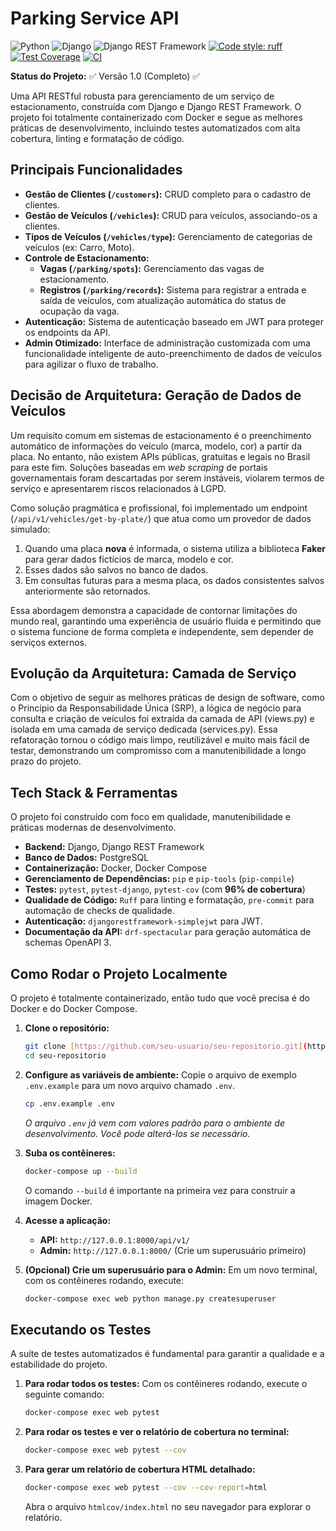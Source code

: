 # Parking Service API

![Python](https://img.shields.io/badge/Python-3.12-blue.svg)
![Django](https://img.shields.io/badge/Django-5.2-darkgreen.svg)
![Django REST Framework](https://img.shields.io/badge/DRF-3.16-red.svg)
[![Code style: ruff](https://img.shields.io/endpoint?url=https://raw.githubusercontent.com/astral-sh/ruff/main/assets/badge/v2.json)](https://github.com/astral-sh/ruff)
[![Test Coverage](https://img.shields.io/badge/Coverage-96%25-brightgreen.svg)](https://github.com/actions)
[![CI](https://github.com/CFBruna/parking_service/actions/workflows/ci.yml/badge.svg?branch=master)](https://github.com/CFBruna/parking_service/actions)

**Status do Projeto:** ✅ Versão 1.0 (Completo) ✅

Uma API RESTful robusta para gerenciamento de um serviço de estacionamento, construída com Django e Django REST Framework. O projeto foi totalmente containerizado com Docker e segue as melhores práticas de desenvolvimento, incluindo testes automatizados com alta cobertura, linting e formatação de código.

## Principais Funcionalidades

* **Gestão de Clientes (`/customers`):** CRUD completo para o cadastro de clientes.
* **Gestão de Veículos (`/vehicles`):** CRUD para veículos, associando-os a clientes.
* **Tipos de Veículos (`/vehicles/type`):** Gerenciamento de categorias de veículos (ex: Carro, Moto).
* **Controle de Estacionamento:**
    * **Vagas (`/parking/spots`):** Gerenciamento das vagas de estacionamento.
    * **Registros (`/parking/records`):** Sistema para registrar a entrada e saída de veículos, com atualização automática do status de ocupação da vaga.
* **Autenticação:** Sistema de autenticação baseado em JWT para proteger os endpoints da API.
* **Admin Otimizado:** Interface de administração customizada com uma funcionalidade inteligente de auto-preenchimento de dados de veículos para agilizar o fluxo de trabalho.

## Decisão de Arquitetura: Geração de Dados de Veículos

Um requisito comum em sistemas de estacionamento é o preenchimento automático de informações do veículo (marca, modelo, cor) a partir da placa. No entanto, não existem APIs públicas, gratuitas e legais no Brasil para este fim. Soluções baseadas em *web scraping* de portais governamentais foram descartadas por serem instáveis, violarem termos de serviço e apresentarem riscos relacionados à LGPD.

Como solução pragmática e profissional, foi implementado um endpoint (`/api/v1/vehicles/get-by-plate/`) que atua como um provedor de dados simulado:

1.  Quando uma placa **nova** é informada, o sistema utiliza a biblioteca **Faker** para gerar dados fictícios de marca, modelo e cor.
2.  Esses dados são salvos no banco de dados.
3.  Em consultas futuras para a mesma placa, os dados consistentes salvos anteriormente são retornados.

Essa abordagem demonstra a capacidade de contornar limitações do mundo real, garantindo uma experiência de usuário fluida e permitindo que o sistema funcione de forma completa e independente, sem depender de serviços externos.

## Evolução da Arquitetura: Camada de Serviço

Com o objetivo de seguir as melhores práticas de design de software, como o Princípio da Responsabilidade Única (SRP), a lógica de negócio para consulta e criação de veículos foi extraída da camada de API (views.py) e isolada em uma camada de serviço dedicada (services.py). Essa refatoração tornou o código mais limpo, reutilizável e muito mais fácil de testar, demonstrando um compromisso com a manutenibilidade a longo prazo do projeto.

## Tech Stack & Ferramentas

O projeto foi construído com foco em qualidade, manutenibilidade e práticas modernas de desenvolvimento.

* **Backend:** Django, Django REST Framework
* **Banco de Dados:** PostgreSQL
* **Containerização:** Docker, Docker Compose
* **Gerenciamento de Dependências:** `pip` e `pip-tools` (`pip-compile`)
* **Testes:** `pytest`, `pytest-django`, `pytest-cov` (com **96% de cobertura**)
* **Qualidade de Código:** `Ruff` para linting e formatação, `pre-commit` para automação de checks de qualidade.
* **Autenticação:** `djangorestframework-simplejwt` para JWT.
* **Documentação da API:** `drf-spectacular` para geração automática de schemas OpenAPI 3.

## Como Rodar o Projeto Localmente

O projeto é totalmente containerizado, então tudo que você precisa é do Docker e do Docker Compose.

1.  **Clone o repositório:**
    ```bash
    git clone [https://github.com/seu-usuario/seu-repositorio.git](https://github.com/seu-usuario/seu-repositorio.git)
    cd seu-repositorio
    ```

2.  **Configure as variáveis de ambiente:**
    Copie o arquivo de exemplo `.env.example` para um novo arquivo chamado `.env`.
    ```bash
    cp .env.example .env
    ```
    *O arquivo `.env` já vem com valores padrão para o ambiente de desenvolvimento. Você pode alterá-los se necessário.*

3.  **Suba os contêineres:**
    ```bash
    docker-compose up --build
    ```
    O comando `--build` é importante na primeira vez para construir a imagem Docker.

4.  **Acesse a aplicação:**
    * **API:** `http://127.0.0.1:8000/api/v1/`
    * **Admin:** `http://127.0.0.1:8000/` (Crie um superusuário primeiro)

5.  **(Opcional) Crie um superusuário para o Admin:**
    Em um novo terminal, com os contêineres rodando, execute:
    ```bash
    docker-compose exec web python manage.py createsuperuser
    ```

## Executando os Testes

A suíte de testes automatizados é fundamental para garantir a qualidade e a estabilidade do projeto.

1.  **Para rodar todos os testes:**
    Com os contêineres rodando, execute o seguinte comando:
    ```bash
    docker-compose exec web pytest
    ```

2.  **Para rodar os testes e ver o relatório de cobertura no terminal:**
    ```bash
    docker-compose exec web pytest --cov
    ```

3.  **Para gerar um relatório de cobertura HTML detalhado:**
    ```bash
    docker-compose exec web pytest --cov --cov-report=html
    ```
    Abra o arquivo `htmlcov/index.html` no seu navegador para explorar o relatório.